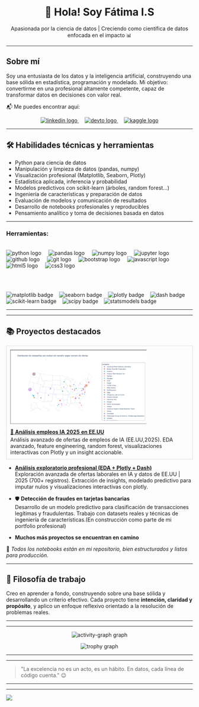 <h1 align="center">👋 Hola! Soy Fátima I.S</h1>
<p align="center">
  Apasionada por la ciencia de datos | Creciendo como científica de datos enfocada en el impacto 📊
</p>

---

## Sobre mí
Soy una entusiasta de los datos y la inteligencia artificial, construyendo una base sólida en estadística, programación y modelado. Mi objetivo: convertirme en una profesional altamente competente, capaz de transformar datos en decisiones con valor real.

📬 Me puedes encontrar aquí:
<div align="center">
  <a href="https://www.linkedin.com/in/kumiko-aisaka" target="_blank" style="margin: 0 8px;">
    <img src="https://img.shields.io/static/v1?message=LinkedIn&logo=linkedin&label=&color=0077B5&logoColor=white&labelColor=&style=for-the-badge" height="25" alt="linkedin logo" />
  </a>
  <a href="https://dev.to/kumichin" target="_blank" style="margin: 0 8px;">
    <img src="https://img.shields.io/static/v1?message=dev.to&logo=dev.to&label=&color=0A0A0A&logoColor=white&labelColor=&style=for-the-badge" height="25" alt="devto logo" />
  </a>
  <a href="https://www.kaggle.com/fatimais" target="_blank" style="margin: 0 8px;">
    <img src="https://img.shields.io/static/v1?message=Kaggle&logo=kaggle&label=&color=20BEFF&logoColor=white&labelColor=&style=for-the-badge" height="25" alt="kaggle logo" />
  </a>
</div>




---

## 🛠️ Habilidades técnicas y herramientas

- Python para ciencia de datos
- Manipulación y limpieza de datos (pandas, numpy)
- Visualización profesional (Matplotlib, Seaborn, Plotly)
- Estadística aplicada, inferencia y probabilidad
- Modelos predictivos con scikit-learn (árboles, random forest...)
- Ingeniería de características y preparación de datos
- Evaluación de modelos y comunicación de resultados
- Desarrollo de notebooks profesionales y reproducibles
- Pensamiento analítico y toma de decisiones basada en datos

---

### Herramientas:

<br clear="both">

<div align="left">

  <!-- 🚀 Bloque superior: Iconos Devicons -->
  <img src="https://skillicons.dev/icons?i=py" height="60" alt="python logo" />
  <img width="12" />
  <img src="https://cdn.jsdelivr.net/gh/devicons/devicon/icons/pandas/pandas-original.svg" height="60" alt="pandas logo" />
  <img width="12" />
  <img src="https://cdn.jsdelivr.net/gh/devicons/devicon/icons/numpy/numpy-original.svg" height="60" alt="numpy logo" />
  <img width="12" />
  <img src="https://cdn.jsdelivr.net/gh/devicons/devicon/icons/jupyter/jupyter-original.svg" height="60" alt="jupyter logo" />
  <img width="12" />
  <img src="https://skillicons.dev/icons?i=github" height="60" alt="github logo" />
  <img width="12" />
  <img src="https://cdn.jsdelivr.net/gh/devicons/devicon/icons/git/git-original.svg" height="60" alt="git logo" />
  <img width="12" />
  <img src="https://cdn.jsdelivr.net/gh/devicons/devicon/icons/bootstrap/bootstrap-original.svg" height="60" alt="bootstrap logo" />
  <img width="12" />
  <img src="https://cdn.jsdelivr.net/gh/devicons/devicon/icons/javascript/javascript-original.svg" height="60" alt="javascript logo" />
  <img width="12" />
  <img src="https://cdn.jsdelivr.net/gh/devicons/devicon/icons/html5/html5-original.svg" height="60" alt="html5 logo" />
  <img width="12" />
  <img src="https://cdn.jsdelivr.net/gh/devicons/devicon/icons/css3/css3-original.svg" height="60" alt="css3 logo" />

  <br><br>

  <!-- 📦 Bloque inferior: Badges -->
  <img src="https://img.shields.io/badge/Matplotlib-000000?style=for-the-badge&logo=python&logoColor=white" height="30" alt="matplotlib badge" />
  <img width="8" />
  <img src="https://img.shields.io/badge/Seaborn-4B8BBE?style=for-the-badge&logo=python&logoColor=white" height="30" alt="seaborn badge" />
  <img width="8" />
  <img src="https://img.shields.io/badge/Plotly-3F4F75?style=for-the-badge&logo=plotly&logoColor=white" height="30" alt="plotly badge" />
  <img width="8" />
  <img src="https://img.shields.io/badge/Dash-3F4F75?style=for-the-badge&logo=python&logoColor=white" height="30" alt="dash badge" />
  <img width="8" />
  <img src="https://img.shields.io/badge/scikit--learn-F7931E?style=for-the-badge&logo=scikit-learn&logoColor=white" height="30" alt="scikit-learn badge" />
  <img width="8" />
  <img src="https://img.shields.io/badge/SciPy-8CAAE6?style=for-the-badge&logo=python&logoColor=white" height="30" alt="scipy badge" />
  <img width="8" />
  <img src="https://img.shields.io/badge/Statsmodels-5C5C5C?style=for-the-badge&logo=python&logoColor=white" height="30" alt="statsmodels badge" />

</div>

---
---

## 📚 Proyectos destacados

<table>
  <tr>
     <td align="left" valign="top" width="500" style="border:1px solid #ddd; border-radius:20px; padding:10px;">
      <a href="https://github.com/kumichin/Analisis-empleos-ia-2025">
        <img src="https://raw.githubusercontent.com/kumichin/Analisis-empleos-ia-2025/main/img/Distribuci%C3%B3n_de_compa%C3%B1ias_por_ciudad_con_tama%C3%B1o_seg%C3%BAn_n%C3%BAmero_de_ofertas.png" height="200"alt="Distribución de compañias por ciudad" />
      </a>
      <h4 style="margin: 10px 0 4px 0;">
        <a href="https://github.com/kumichin/Analisis-empleos-ia-2025">🧠 Análisis empleos IA 2025 en EE.UU</a>
      </h4>
      <p style="margin: 0; font-size: 14px;">
      Análisis avanzado de ofertas de empleos de IA (EE.UU,2025). EDA avanzado, feature engineering, random forest, visualizaciones interactivas con Plotly y un insight accionable.
      </p>
    </td>
<!--  
    <td align="center" valign="top" width="220">
      <a href="https://github.com/tu_usuario/proyecto-chatbot-ia">
        <img src="https://github.com/tu_usuario/proyecto-chatbot-ia/raw/main/demo.gif" width="200" alt="Proyecto Chatbot IA" />
      </a>
      <br/>
      <a href="https://github.com/tu_usuario/proyecto-chatbot-ia"><b>Proyecto Chatbot IA</b></a>
      <br/>
      Chatbot con NLP y modelos generativos para atención al cliente.
    </td>
    <td align="center" valign="top" width="220">
      <a href="https://github.com/tu_usuario/proyecto-dashboard-ventas">
        <img src="https://github.com/tu_usuario/proyecto-dashboard-ventas/raw/main/dashboard.png" width="200" alt="Dashboard de Ventas" />
      </a>
      <br/>
      <a href="https://github.com/tu_usuario/proyecto-dashboard-ventas"><b>Dashboard de Ventas</b></a>
      <br/>
      Visualización interactiva con Plotly y Streamlit.
    </td> -->
  </tr>
</table>

- **[Análisis exploratorio profesional (EDA + Plotly + Dash)](https://github.com/kumichin/Analisis-empleos-ia-2025/tree/main)**  
  Exploración avanzada de ofertas laborales en IA y datos de EE.UU | 2025 (700+ registros). Extracción de insights, modelado predictivo para imputar nulos y visualizaciones interactivas con plotly.
  
- 🛡️ **Detección de fraudes en tarjetas bancarias**  
  Desarrollo de un modelo predictivo para clasificación de transacciones legítimas y fraudulentas. Trabajo con datasets reales y técnicas de ingeniería de características.(En construcción como parte de mi portfolio profesional)
- **Muchos más proyectos se encuentran en camino**

🔗 *Todos los notebooks están en mi repositorio, bien estructurados y listos para producción.*

---

## 🌱 Filosofía de trabajo
Creo en aprender a fondo, construyendo sobre una base sólida y desarrollando un criterio efectivo. Cada proyecto tiene **intención, claridad y propósito**, y aplico un enfoque reflexivo orientado a la resolución de problemas reales.

---



---

<div align="center">
  <img src="https://github-readme-activity-graph.vercel.app/graph?username=kumichin&radius=16&theme=tokyo-night&area=true&hide_border=false&hide_title=true" height="300" alt="activity-graph graph" />
  <p></p>
  <p></p>
  <img src="https://github-profile-trophy.vercel.app/?username=kumichin&theme=tokyonight&row=1&column=6&margin-w=8&margin-h=8&no-bg=false&no-frame=false" height="150" alt="trophy graph" />
</div>


---
---
> "La excelencia no es un acto, es un hábito. En datos, cada línea de código cuenta." 😉
---
---


 ![](https://komarev.com/ghpvc/?username=kumichin&color=006bed)

